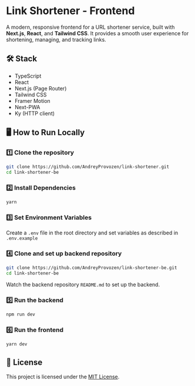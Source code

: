 # Link Shortener - Frontend

A modern, responsive frontend for a URL shortener service, built with **Next.js**, **React**, and **Tailwind CSS**. It provides a smooth user experience for shortening, managing, and tracking links.

## 🛠 Stack

- TypeScript
- React
- Next.js (Page Router)
- Tailwind CSS
- Framer Motion
- Next-PWA
- Ky (HTTP client)

## 🖥️ How to Run Locally

### 1️⃣ Clone the repository

```bash
git clone https://github.com/AndreyProvozen/link-shortener.git
cd link-shortener-be
```

### 2️⃣ Install Dependencies

```bash
yarn
```

### 3️⃣ Set Environment Variables

Create a `.env` file in the root directory and set variables as described in `.env.example`

### 4️⃣ Clone and set up backend repository

```bash
git clone https://github.com/AndreyProvozen/link-shortener-be.git
cd link-shortener-be
```

Watch the backend repository `README.md` to set up the backend.

### 5️⃣ Run the backend

```bash
npm run dev

```

### 6️⃣ Run the frontend

```bash
yarn dev
```

## 📜 License

This project is licensed under the [MIT License](https://mit-license.org/).
